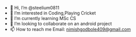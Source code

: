 - 👋 Hi, I’m @steelium0811
- 👀 I’m interested in Coding,Playing Cricket
- 🌱 I’m currently learning MSc CS
- 💞️ I’m looking to collaborate on an android project
- 📫 How to reach me Email: nimishgodbole409@gmail.com

<!---
steelium0811/steelium0811 is a ✨ special ✨ repository because its `README.md` (this file) appears on your GitHub profile.
You can click the Preview link to take a look at your changes.
--->
